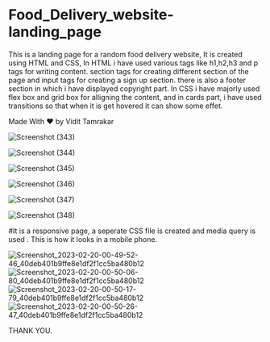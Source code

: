 # Food_Delivery_website-landing_page
This is a landing page for a random food delivery website,
It is created using HTML and CSS, In HTML i have used various tags like h1,h2,h3 and p tags for writing content.
section tags for creating different section of the page and input tags for creating a sign up section. 
there is also a footer section in which i have displayed copyright part.
In CSS i have majorly used flex box and grid box for alligning the content, and in cards part, i have used transitions so that when it is get hovered it can show some effet.
    
Made With ❤️ by Vidit Tamrakar


![Screenshot (343)](https://user-images.githubusercontent.com/114985411/215294460-e6520b83-b2e7-433a-894f-aa0911dc38fb.png)


![Screenshot (344)](https://user-images.githubusercontent.com/114985411/215294464-4c1b306c-1711-499a-83f0-6df5b79b0c2a.png)



![Screenshot (345)](https://user-images.githubusercontent.com/114985411/215294465-827b9eb1-847d-4eed-9ef4-1050a4183147.png)



![Screenshot (346)](https://user-images.githubusercontent.com/114985411/215294466-033cdaae-396b-44a9-829c-09628f7916bd.png)



![Screenshot (347)](https://user-images.githubusercontent.com/114985411/215294467-5709ae9c-3b08-49f1-a78a-411ec9c3725d.png)



![Screenshot (348)](https://user-images.githubusercontent.com/114985411/215294468-dded901b-702c-479b-bfd1-0679e952062c.png)

#It is a responsive page, a seperate CSS file is created and media query is used . This is how it looks in a mobile phone.

![Screenshot_2023-02-20-00-49-52-46_40deb401b9ffe8e1df2f1cc5ba480b12](https://user-images.githubusercontent.com/114985411/219971256-3a420caf-fe55-4473-a80f-084c2123c224.jpg)
![Screenshot_2023-02-20-00-50-06-80_40deb401b9ffe8e1df2f1cc5ba480b12](https://user-images.githubusercontent.com/114985411/219971262-78e767d2-b6b0-4cd7-8dc0-79b148431bae.jpg)
![Screenshot_2023-02-20-00-50-17-79_40deb401b9ffe8e1df2f1cc5ba480b12](https://user-images.githubusercontent.com/114985411/219971264-aac95220-95fb-4aa4-bc1d-e2529699c86c.jpg)
![Screenshot_2023-02-20-00-50-26-47_40deb401b9ffe8e1df2f1cc5ba480b12](https://user-images.githubusercontent.com/114985411/219971267-e085a539-3f64-446d-ab99-88e169cd3002.jpg)


THANK YOU.

